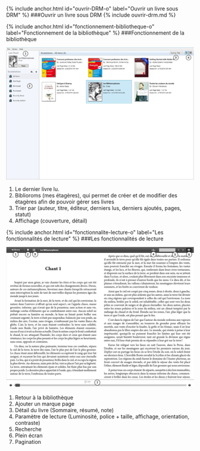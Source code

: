 {% include anchor.html id="ouvrir-DRM-o" label="Ouvrir un livre sous DRM" %}
###Ouvrir un livre sous DRM
{% include ouvrir-drm.md %}

{% include anchor.html id="fonctionnement-bibliotheque-o" label="Fonctionnement de la bibliothèque" %}
###Fonctionnement de la bibliothèque

![](/images/lire-ordinateur-4.jpg)

1. Le dernier livre lu.
2. Biblioroms (mes étagères), qui permet de créer et de modifier des étagères afin de pouvoir gérer ses livres
3. Trier par (auteur, titre, éditeur, derniers lus, derniers ajoutés, pages, statut)
4. Affichage (couverture, détail)

{% include anchor.html id="fonctionnalite-lecture-o" label="Les fonctionnalités de lecture" %}
###Les fonctionnalités de lecture

![](/images/lire-ordinateur-5.jpg)

1. Retour à la bibliothèque
2. Ajouter un marque page
3. Détail du livre (Sommaire, résumé, note)
4. Paramètre de lecture (Luminosité, police + taille, affichage, orientation, contraste)
5. Recherche
6. Plein écran
7. Pagination